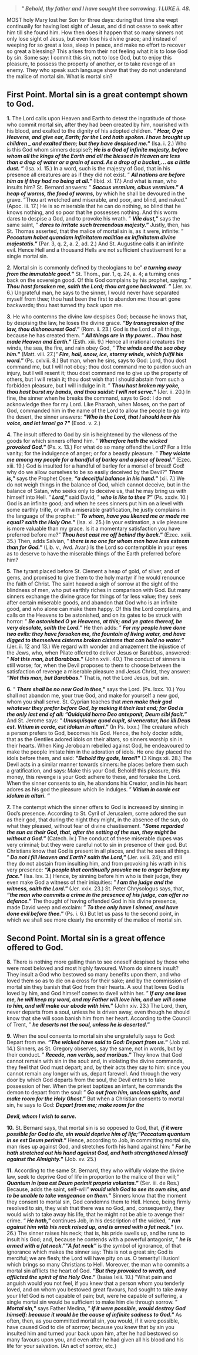 
> **_" Behold, thy father and I have sought thee sorrowing. 1 LUKE ii. 48._**
 
MOST holy Mary lost her Son for three days: during that time she wept continually for having lost sight of Jesus, and did not cease to seek after him till she found him. How then does it happen that so many sinners not only lose sight of Jesus, but even lose his divine grace; and instead of weeping for so great a loss, sleep in peace, and make no effort to recover so great a blessing? This arises from their not feeling what it is to lose God by sin. Some say: I commit this sin, not to lose God, but to enjoy this pleasure, to possess the property of another, or to take revenge of an enemy. They who speak such language show that they do not understand the malice of mortal sin. What is mortal sin? 
  
## First Point. Mortal sin is a great contempt shown to God.

**1.** The Lord calls upon Heaven and Earth to detest the ingratitude of those who commit mortal sin, after they had been created by him, nourished with his blood, and exalted to the dignity of his adopted children. ” **_Hear, O ye Heavens, and give ear, Earth; for the Lord hath spoken. I have brought up children _ and exalted them; but they have despised me."_** (Isa. i. 2.) Who is this God whom sinners despise?; **_He is a God of infinite majesty, before whom all the kings of the Earth and all the blessed in Heaven are less than a drop of water or a grain of sand. As a drop of a bucket,... as a little dust. ”_** (Isa. xl. 15.) In a word, such is the majesty of God, that in his presence all creatures are as if they did not exist. ” **_All nations are before him as if they had no being at all."_** (Ibid. xl. 17.) And what is man, who insults him? St. Bernard answers: ” **_Saccus vermium, cibus vermium." A heap of worms, the food of worms,_** by which he shall be devoured in the grave. ”Thou art wretched and miserable, and poor, and blind, and naked." (Apoc. iii. 17.) He is so miserable that he can do nothing, so blind that he knows nothing, and so poor that he possesses nothing. And this worm dares to despise a God, and to provoke his wrath. ” **_Vile dust,"_** says the same saint, ” **_dares to irritate such tremendous majesty."_** Justly, then, has St. Thomas asserted, that the malice of mortal sin is, as it were, infinite: ” **_Peccatum habet quandam infinitatem malitiae ex infinitatem divine majestatis."_** (Par. 3, q. 2, a. 2, ad. 2.) And St. Augustine calls it an infinite evil. Hence Hell and a thousand Hells are not sufficient chastisement for a single mortal sin.

**2.** Mortal sin is commonly defined by theologians to be” **_a turning away from the immutable good."_** St. Thom., par. 1, q. 24, a. 4; a turning ones back on the sovereign good. Of this God complains by his prophet, saying: ” **_Thou hast forsaken me, saith the Lord; thou art gone backward. ”_** (Jer. xv. 6.) Ungrateful man, he says to the sinner, I would never have separated myself from thee; thou hast been the first to abandon me: thou art gone backwards; thou hast turned thy back upon me.

**3.** He who contemns the divine law despises God; because he knows that, by despising the law, he loses the divine grace. **_"By transgression of the law, thou dishonourest God."_** (Rom. ii. 23.) God is the Lord of all things, because he has created them. ” **_All things are in thy power... Thou hast made Heaven and Earth."_** (Esth. xiii. 9.) Hence all irrational creatures the winds, the sea, the fire, and rain obey God, ” **_The winds and the sea obey him."_** (Matt. viii. 27.)” **_Fire, hail, snow, ice, stormy winds, which fulfil his word."_** (Ps. cxlviii. 8.) But man, when he sins, says to God: Lord, thou dost command me, but I will not obey; thou dost command me to pardon such an injury, but I will resent it; thou dost command me to give up the property of others, but I will retain it; thou dost wish that I should abstain from such a forbidden pleasure, but I will indulge in it. ” **_Thou hast broken my yoke, thou hast burst my bands, and thou saidst: I will not serve."_** (Jer. ii. 20.) In fine, the sinner when he breaks the command, says to God: I do not acknowledge thee for my Lord. Like Pharaoh, when Moses, on the part of God, commanded him in the name of the Lord to allow the people to go into the desert, the sinner answers: **_"Who is the Lord, that I should hear his voice, and let Israel go ?"_** (Exod. v. 2.)

**4.** The insult offered to God by sin is heightened by the vileness of the goods for which sinners offend him. ” **_Wherefore hath the wicked provoked God."_** (Ps. x. 13.) For what do so many offend the Lord? For a little vanity; for the indulgence of anger; or for a beastly pleasure. ” **_They violate me among my people for a handful of barley and a piece of bread."_** (Ezec. xiii. 19.) God is insulted for a handful of barley for a morsel of bread! God! why do we allow ourselves to be so easily deceived by the Devil?” **_There is,"_** says the Prophet Osee, **_“a deceitful balance in his hand."_** (xii. 7.) We do not weigh things in the balance of God, which cannot deceive, but in the balance of Satan, who seeks only to deceive us, that he may bring us with himself into Hell. ” **_Lord,"_** said David, ” **_who is like to thee ?"_** (Ps. xxxiv. 10.) God is an infinite good; and when he sees sinners put him on a level with some earthly trifle, or with a miserable gratification, he justly complains in the language of the prophet: ” **_To whom, have you likened me or made me equal? saith the Holy One."_** (Isa. xl. 25.) In your estimation, a vile pleasure is more valuable than my grace. Is it a momentary satisfaction you have preferred before me?” **_Thou hast cast me off behind thy back."_** (Ezec. xxiii. 35.) Then, adds Salvian, ” **_there is no one for whom men have less esteem than for God."_** (Lib. v., Avd. Avar.) Is the Lord so contemptible in your eyes as to deserve to have the miserable things of the Earth preferred before him?

**5.** The tyrant placed before St. Clement a heap of gold, of silver, and of gems, and promised to give them to the holy martyr if he would renounce the faith of Christ. The saint heaved a sigh of sorrow at the sight of the blindness of men, who put earthly riches in comparison with God. But many sinners exchange the divine grace for things of far less value; they seek after certain miserable goods, and abandon that God who is an infinite good, and who alone can make them happy. Of this the Lord complains, and calls on the Heavens to be astonished, and on its gates to be struck with horror: ” **_Be astonished O ye Heavens, at this; and ye gates thereof, be very desolate, saith the Lord."_** He then adds: ” **_For my people have done two evils: they have forsaken me, the fountain of living water, and have digged to themselves cisterns broken cisterns that can hold no water."_** (Jer. ii. 12 and 13.) We regard with wonder and amazement the injustice of the Jews, who, when Pilate offered to deliver Jesus or Barabbas, answered: ” **_Not this man, but Barabbas."_** (John xviii. 40.) The conduct of sinners is still worse; for, when the Devil proposes to them to choose between the satisfaction of revenge a miserable pleasure and Jesus Christ, they answer: **_"Not this man, but Barabbas."_** That is, not the Lord Jesus, but sin.

**6.** ” **_There shall be no new God in thee,"_** says the Lord. (Ps. Ixxx. 10.) You shall not abandon me, your true God, and make for yourself a new god, whom you shall serve. St. Cyprian teaches that **_men make their god whatever they prefer before God, by making it their last end; for God is the only last end of all: ”Quidquid homo Deo anteponit, Deum sibi facit."_** And St. Jerome says: ” **_Unusquisque quod cupit, si veneratur, hoc illi Deus est. Vitium in corde, est idolum in altari."_** (In Ps. Ixxx.) The creature which a person prefers to God, becomes his God. Hence, the holy doctor adds, that as the Gentiles adored idols on their altars, so sinners worship sin in their hearts. When King Jeroboam rebelled against God, he endeavoured to make the people imitate him in the adoration of idols. He one day placed the idols before them, and said: **_"Behold thy gods, Israel!"_** (3 Kings xii. 28.) The Devil acts in a similar manner towards sinners: he places before them such a gratification, and says: Make this your God. Behold! this pleasure, this money, this revenge is your God: adhere to these, and forsake the Lord. When the sinner consents to sin, he abandons his Creator, and in his heart adores as his god the pleasure which lie indulges. ” **_Vitium in corde est idolum in altari. ”_**

**7.** The contempt which the sinner offers to God is increased by sinning in God’s presence. According to St. Cyril of Jerusalem, some adored the sun as their god, that during the night they might, in the absence of the sun, do what they pleased, without fear of divine chastisement. **_"Some regarded the sun as their God, that, after the setting of the sun, they might be without a God."_** (Catech. iv.) The conduct of these miserable dupes was very criminal; but they were careful not to sin in presence of their god. But Christians know that God is present in all places, and that he sees all things. ” **_Do not I fill Heaven and Earth? saith the Lord,"_** (Jer. xxiii. 24); and still they do not abstain from insulting him, and from provoking his wrath in his very presence: **_“A people that continually provoke me to anger before my face."_** (Isa. Ixv. 3.) Hence, by sinning before him who is their judge, they even make God a witness of their iniquities: ” **_I am the judge and the witness, saith the Lord."_** (Jer. xxix. 23.) St. Peter Chrysologus says, that, **_“the man who commits a crime in the presence of his judge, can offer no defence."_** The thought of having offended God in his divine presence, made David weep and exclaim: ” **_To thee only have I sinned, and have done evil before thee."_** (Ps. i. 6.) But let us pass to the second point, in which we shall see more clearly the enormity of the malice of mortal sin.

## Second Point. Mortal sin is a great offence offered to God.

**8.** There is nothing more galling than to see oneself despised by those who were most beloved and most highly favoured. Whom do sinners insult? They insult a God who bestowed so many benefits upon them, and who loved them so as to die on a cross for their sake; and by the commission of mortal sin they banish that God from their hearts. A soul that loves God is loved by him, and God himself comes to dwell within her. ” **_If any one love me, he will keep my word, and my Father will love him, and we will come to him, and will make our abode with him."_** (John xiv. 23.) The Lord, then, never departs from a soul, unless he is driven away, even though he should know that she will soon banish him from her heart. According to the Council of Trent, ” **_he deserts not the soul, unless he is deserted."_**

**9.** When the soul consents to mortal sin she ungratefully says to God: Depart from me. **_“The wicked have said to God: Depart from us."_** (Job xxi. 14.) Sinners, as St. Gregory observes, say the same, not in words, but by their conduct. ” **_Recede, non verbis, sed moribus."_** They know that God cannot remain with sin in the soul: and, in violating the divine commands, they feel that God must depart; and, by their acts they say to him: since you cannot remain any longer with us, depart farewell. And through the very door by which God departs from the soul, the Devil enters to take possession of her. When the priest baptizes an infant, he commands the demon to depart from the soul: ” **_Go out from him, unclean spirits, and make room for the Holy Ghost."_** But when a Christian consents to mortal sin, he says to God: **_Depart from me; make room for the_**

**_Devil, whom I wish to serve._**

**10.** St. Bernard says, that mortal sin is so opposed to God, that, **_if it were possible for God to die, sin would deprive him of life;”Peccatum quantum in se est Deum perimit."_** Hence, according to Job, in committing mortal sin, man rises up against God, and stretches forth his hand against him: ” **_For he hath stretched out his hand against God, and hath strengthened himself against the Almighty."_** (Job. xv. 25.)

**11.** According to the same St. Bernard, they who wilfully violate the divine law, seek to deprive God of life in proportion to the malice of their will;” **_Quantum in ipsa est Deum perimit propria voluntas."_** (Ser. iii. de Res.) Because, adds the saint, self-will” **_would wish God to see its own sins, and to be unable to take vengeance on them."_** Sinners know that the moment they consent to mortal sin, God condemns them to Hell. Hence, being firmly resolved to sin, they wish that there was no God, and, consequently, they would wish to take away his life, that he might not be able to avenge their crime. “ **_He hath,"_** continues Job, in his description of the wicked, ” **_run against him witb his neck raised up, and is armed with a fat neck."_** (xv. 26.) The sinner raises his neck; that is, his pride swells up, and he runs to insult his God; and, because he contends with a powerful antagonist, ” **_he is armed with a fat neck."“A fat neck"_** is the symbol of ignorance, of that ignorance which makes the sinner say: This is not a great sin; God is merciful; we are flesh; the Lord will have pity on us. O temerity! illusion! which brings so many Christians to Hell. Moreover, the man who commits a mortal sin afflicts the heart of God. **_“But they provoked to wrath, and afflicted the spirit of the Holy One."_** (Isaias Ixiii. 10.) "What pain and anguish would you not feel, if you knew that a person whom you tenderly loved, and on whom you bestowed great favours, had sought to take away your life! God is not capable of pain; but, were he capable of suffering, a single mortal sin would be sufficient to make him die through sorrow. ” **_Mortal sin,"_** says Father Medina, ” **_if it were possible, would destroy God himself: because it would be the cause of infinite sadness to God."_** As often, then, as you committed mortal sin, you would, if it were possible, have caused God to die of sorrow; because you knew that by sin you insulted him and turned your back upon him, after he had bestowed so many favours upon you, and even after he had given all his blood and his life for your salvation. (An act of sorrow, etc.}

